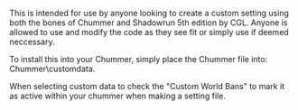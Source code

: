 This is intended for use by anyone looking to create a custom setting using both the bones of Chummer and Shadowrun 5th edition by CGL. Anyone is allowed to use and modify the code as they see fit or simply use if deemed neccessary.

To install this into your Chummer, simply place the Chummer file into: Chummer\customdata.

When selecting custom data to check the "Custom World Bans" to mark it as active within your chummer when making a setting file.

